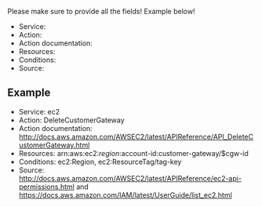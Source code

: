 Please make sure to provide all the fields! Example below!

* Service: 
* Action: 
* Action documentation: 
* Resources:
* Conditions: 
* Source: 

## Example

* Service: ec2
* Action: DeleteCustomerGateway
* Action documentation: http://docs.aws.amazon.com/AWSEC2/latest/APIReference/API_DeleteCustomerGateway.html
* Resources: arn:aws:ec2:$region:$account-id:customer-gateway/$cgw-id
* Conditions: ec2:Region, ec2:ResourceTag/tag-key
* Source: http://docs.aws.amazon.com/AWSEC2/latest/APIReference/ec2-api-permissions.html and https://docs.aws.amazon.com/IAM/latest/UserGuide/list_ec2.html
